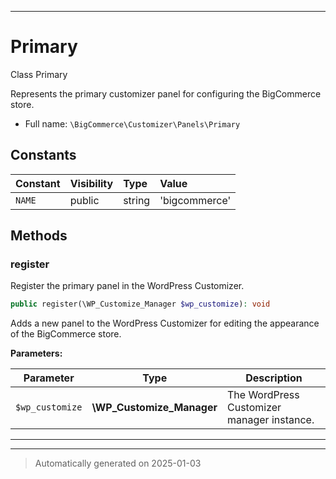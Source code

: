 ***

# Primary

Class Primary

Represents the primary customizer panel for configuring the BigCommerce store.

* Full name: `\BigCommerce\Customizer\Panels\Primary`


## Constants

| Constant | Visibility | Type | Value |
|:---------|:-----------|:-----|:------|
|`NAME`|public|string|&#039;bigcommerce&#039;|


## Methods


### register

Register the primary panel in the WordPress Customizer.

```php
public register(\WP_Customize_Manager $wp_customize): void
```

Adds a new panel to the WordPress Customizer for editing the appearance of the BigCommerce store.






**Parameters:**

| Parameter | Type | Description |
|-----------|------|-------------|
| `$wp_customize` | **\WP_Customize_Manager** | The WordPress Customizer manager instance. |





***


***
> Automatically generated on 2025-01-03
